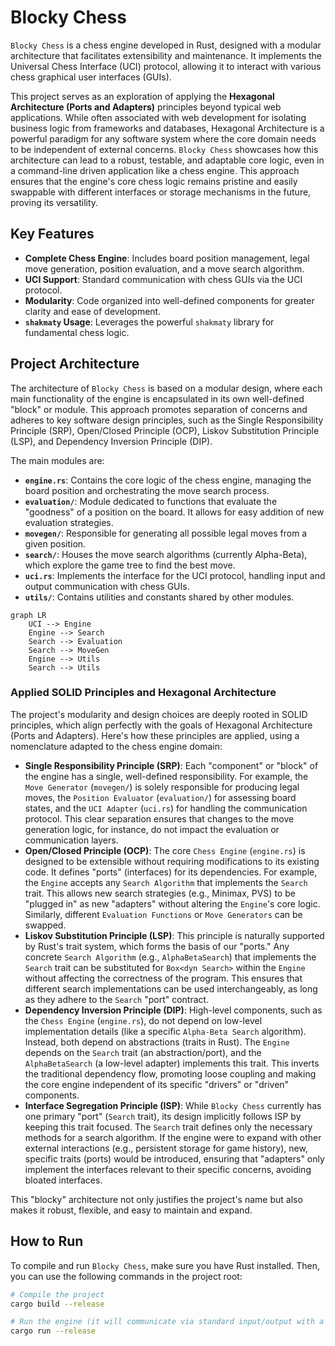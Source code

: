 # Blocky Chess

`Blocky Chess` is a chess engine developed in Rust, designed with a modular architecture that facilitates extensibility and maintenance. It implements the Universal Chess Interface (UCI) protocol, allowing it to interact with various chess graphical user interfaces (GUIs).

This project serves as an exploration of applying the **Hexagonal Architecture (Ports and Adapters)** principles beyond typical web applications. While often associated with web development for isolating business logic from frameworks and databases, Hexagonal Architecture is a powerful paradigm for any software system where the core domain needs to be independent of external concerns. `Blocky Chess` showcases how this architecture can lead to a robust, testable, and adaptable core logic, even in a command-line driven application like a chess engine. This approach ensures that the engine's core chess logic remains pristine and easily swappable with different interfaces or storage mechanisms in the future, proving its versatility.

## Key Features

- **Complete Chess Engine**: Includes board position management, legal move generation, position evaluation, and a move search algorithm.
- **UCI Support**: Standard communication with chess GUIs via the UCI protocol.
- **Modularity**: Code organized into well-defined components for greater clarity and ease of development.
- **`shakmaty` Usage**: Leverages the powerful `shakmaty` library for fundamental chess logic.

## Project Architecture

The architecture of `Blocky Chess` is based on a modular design, where each main functionality of the engine is encapsulated in its own well-defined "block" or module. This approach promotes separation of concerns and adheres to key software design principles, such as the Single Responsibility Principle (SRP), Open/Closed Principle (OCP), Liskov Substitution Principle (LSP), and Dependency Inversion Principle (DIP).

The main modules are:

- **`engine.rs`**: Contains the core logic of the chess engine, managing the board position and orchestrating the move search process.
- **`evaluation/`**: Module dedicated to functions that evaluate the "goodness" of a position on the board. It allows for easy addition of new evaluation strategies.
- **`movegen/`**: Responsible for generating all possible legal moves from a given position.
- **`search/`**: Houses the move search algorithms (currently Alpha-Beta), which explore the game tree to find the best move.
- **`uci.rs`**: Implements the interface for the UCI protocol, handling input and output communication with chess GUIs.
- **`utils/`**: Contains utilities and constants shared by other modules.

```mermaid
graph LR
    UCI --> Engine
    Engine --> Search
    Search --> Evaluation
    Search --> MoveGen
    Engine --> Utils
    Search --> Utils
```

### Applied SOLID Principles and Hexagonal Architecture

The project's modularity and design choices are deeply rooted in SOLID principles, which align perfectly with the goals of Hexagonal Architecture (Ports and Adapters). Here's how these principles are applied, using a nomenclature adapted to the chess engine domain:

- **Single Responsibility Principle (SRP)**: Each "component" or "block" of the engine has a single, well-defined responsibility. For example, the `Move Generator` (`movegen/`) is solely responsible for producing legal moves, the `Position Evaluator` (`evaluation/`) for assessing board states, and the `UCI Adapter` (`uci.rs`) for handling the communication protocol. This clear separation ensures that changes to the move generation logic, for instance, do not impact the evaluation or communication layers.
- **Open/Closed Principle (OCP)**: The core `Chess Engine` (`engine.rs`) is designed to be extensible without requiring modifications to its existing code. It defines "ports" (interfaces) for its dependencies. For example, the `Engine` accepts any `Search Algorithm` that implements the `Search` trait. This allows new search strategies (e.g., Minimax, PVS) to be "plugged in" as new "adapters" without altering the `Engine`'s core logic. Similarly, different `Evaluation Functions` or `Move Generators` can be swapped.
- **Liskov Substitution Principle (LSP)**: This principle is naturally supported by Rust's trait system, which forms the basis of our "ports." Any concrete `Search Algorithm` (e.g., `AlphaBetaSearch`) that implements the `Search` trait can be substituted for `Box<dyn Search>` within the `Engine` without affecting the correctness of the program. This ensures that different search implementations can be used interchangeably, as long as they adhere to the `Search` "port" contract.
- **Dependency Inversion Principle (DIP)**: High-level components, such as the `Chess Engine` (`engine.rs`), do not depend on low-level implementation details (like a specific `Alpha-Beta Search` algorithm). Instead, both depend on abstractions (traits in Rust). The `Engine` depends on the `Search` trait (an abstraction/port), and the `AlphaBetaSearch` (a low-level adapter) implements this trait. This inverts the traditional dependency flow, promoting loose coupling and making the core engine independent of its specific "drivers" or "driven" components.
- **Interface Segregation Principle (ISP)**: While `Blocky Chess` currently has one primary "port" (`Search` trait), its design implicitly follows ISP by keeping this trait focused. The `Search` trait defines only the necessary methods for a search algorithm. If the engine were to expand with other external interactions (e.g., persistent storage for game history), new, specific traits (ports) would be introduced, ensuring that "adapters" only implement the interfaces relevant to their specific concerns, avoiding bloated interfaces.

This "blocky" architecture not only justifies the project's name but also makes it robust, flexible, and easy to maintain and expand.

## How to Run

To compile and run `Blocky Chess`, make sure you have Rust installed. Then, you can use the following commands in the project root:

```bash
# Compile the project
cargo build --release

# Run the engine (it will communicate via standard input/output with a UCI GUI)
cargo run --release
```
